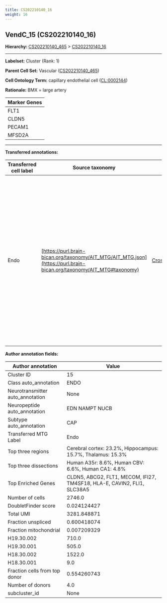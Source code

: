 ```yaml
---
title: CS202210140_16
weight: 16
---
```

## VendC_15 (CS202210140_16)
<b>Hierarchy: </b>
[CS202210140_465](https://purl.brain-bican.org/taxonomy/CS202210140#CS202210140_465) >
[CS202210140_16](https://purl.brain-bican.org/taxonomy/CS202210140#CS202210140_16)

---


**Labelset:** Cluster (Rank: 1)

**Parent Cell Set:** Vascular ([CS202210140_465](https://purl.brain-bican.org/taxonomy/CS202210140#CS202210140_465))



**Cell Ontology Term:**  capillary endothelial cell ([CL:0002144](https://www.ebi.ac.uk/ols/ontologies/cl/terms?obo_id=CL:0002144)) 

**Rationale:** BMX = large artery

[MARKER GENES.]: #


| Marker Genes |
|--------------|
|FLT1|
|CLDN5|
|PECAM1|
|MFSD2A|

---

[TRANSFERRED ANNOTATIONS.]: #


**Transferred annotations:**

| Transferred cell label | Source taxonomy | Source node accession | Algorithm name | Comment |
|------------------------|-----------------|-----------------------|----------------|---------|
|Endo|[https://purl.brain-bican.org/taxonomy/AIT_MTG/AIT_MTG.json](https://purl.brain-bican.org/taxonomy/AIT_MTG#taxonomy)|[CrossArea_subclass:48e48631ba](https://purl.brain-bican.org/taxonomy/AIT_MTG#CrossArea_subclass_48e48631ba)||We performed PCA (50 components) on our full dataset, trained a random forest classifier (scikit-learn, class_ weight=‘balanced’, max_depth=50) on the MTG labels, and then predicted labels for all cells. We labeled each cluster with the mode of its constituent cells if two conditions were met: more than 0.8 of predicted labels matched the mode, and the mean probability of these pre- dictions was greater than 0.8.|

[AUTHOR ANNOTATION FIELDS.]: #


**Author annotation fields:**

| Author annotation | Value |
|-------------------|-------|
|Cluster ID|15|
|Class auto_annotation|ENDO|
|Neurotransmitter auto_annotation|None|
|Neuropeptide auto_annotation|EDN NAMPT NUCB|
|Subtype auto_annotation|CAP|
|Transferred MTG Label|Endo|
|Top three regions|Cerebral cortex: 23.2%, Hippocampus: 15.7%, Thalamus: 15.3%|
|Top three dissections|Human A35r: 8.6%, Human CBV: 6.6%, Human CA1: 4.8%|
|Top Enriched Genes|CLDN5, ABCG2, FLT1, MECOM, IFI27, TM4SF18, HLA-E, CAVIN2, FLI1, SLC38A5|
|Number of cells|2746.0|
|DoubletFinder score|0.024124427|
|Total UMI|3281.848871|
|Fraction unspliced|0.600418074|
|Fraction mitochondrial|0.007209329|
|H19.30.002|710.0|
|H19.30.001|505.0|
|H18.30.002|1522.0|
|H18.30.001|9.0|
|Fraction cells from top donor|0.554260743|
|Number of donors|4.0|
|subcluster_id|None|
